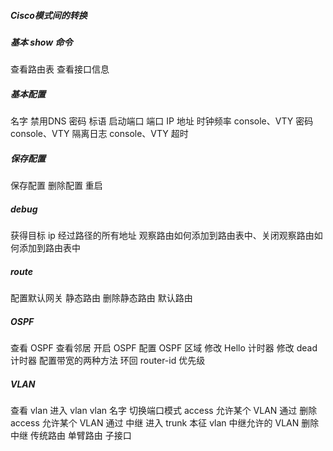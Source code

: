 ##### Cisco模式间的转换
##### 基本 show 命令
查看路由表
查看接口信息
##### 基本配置
名字
禁用DNS
密码
标语
启动端口
端口 IP 地址
时钟频率
console、VTY 密码
console、VTY 隔离日志
console、VTY 超时
##### 保存配置
保存配置
删除配置
重启
##### debug
获得目标 ip 经过路径的所有地址
观察路由如何添加到路由表中、关闭观察路由如何添加到路由表中
##### route
配置默认网关
静态路由
删除静态路由
默认路由
##### OSPF
查看 OSPF
查看邻居
开启 OSPF
配置 OSPF 区域
修改 Hello 计时器
修改 dead 计时器
配置带宽的两种方法
环回
router-id
优先级
##### VLAN
查看 vlan
进入 vlan
vlan 名字
切换端口模式
access 允许某个 VLAN 通过
删除 access 允许某个 VLAN 通过
中继
    进入 trunk
    本征 vlan
    中继允许的 VLAN
删除中继
传统路由
单臂路由
    子接口




